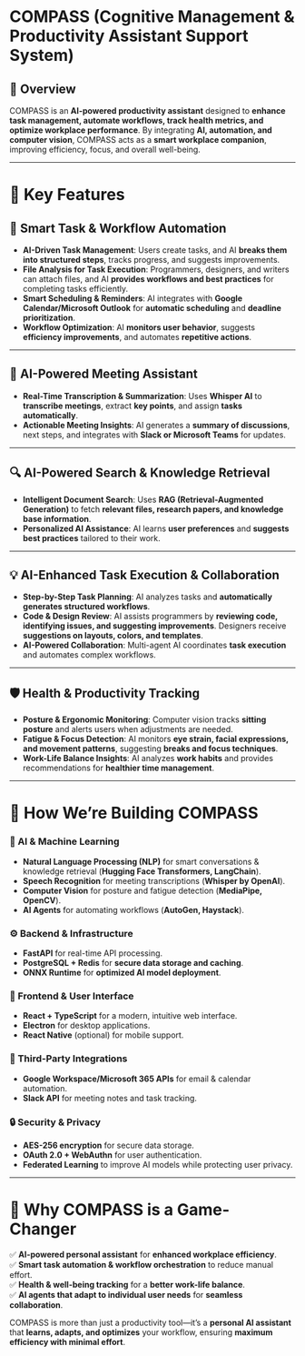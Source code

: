 # **COMPASS (Cognitive Management & Productivity Assistant Support System)**

## **🚀 Overview**

COMPASS is an **AI-powered productivity assistant** designed to **enhance task management, automate workflows, track health metrics, and optimize workplace performance**. By integrating **AI, automation, and computer vision**, COMPASS acts as a **smart workplace companion**, improving efficiency, focus, and overall well-being.

* * *

# **🔹 Key Features**

## **📌 Smart Task & Workflow Automation**

- **AI-Driven Task Management**: Users create tasks, and AI **breaks them into structured steps**, tracks progress, and suggests improvements.
- **File Analysis for Task Execution**: Programmers, designers, and writers can attach files, and AI **provides workflows and best practices** for completing tasks efficiently.
- **Smart Scheduling & Reminders**: AI integrates with **Google Calendar/Microsoft Outlook** for **automatic scheduling** and **deadline prioritization**.
- **Workflow Optimization**: AI **monitors user behavior**, suggests **efficiency improvements**, and automates **repetitive actions**.

* * *

## **🎤 AI-Powered Meeting Assistant**

- **Real-Time Transcription & Summarization**: Uses **Whisper AI** to **transcribe meetings**, extract **key points**, and assign **tasks automatically**.
- **Actionable Meeting Insights**: AI generates a **summary of discussions**, next steps, and integrates with **Slack or Microsoft Teams** for updates.

* * *

## **🔍 AI-Powered Search & Knowledge Retrieval**

- **Intelligent Document Search**: Uses **RAG (Retrieval-Augmented Generation)** to fetch **relevant files, research papers, and knowledge base information**.
- **Personalized AI Assistance**: AI learns **user preferences** and **suggests best practices** tailored to their work.

* * *

## **💡 AI-Enhanced Task Execution & Collaboration**

- **Step-by-Step Task Planning**: AI analyzes tasks and **automatically generates structured workflows**.
- **Code & Design Review**: AI assists programmers by **reviewing code, identifying issues, and suggesting improvements**. Designers receive **suggestions on layouts, colors, and templates**.
- **AI-Powered Collaboration**: Multi-agent AI coordinates **task execution** and automates complex workflows.

* * *

## **🛡️ Health & Productivity Tracking**

- **Posture & Ergonomic Monitoring**: Computer vision tracks **sitting posture** and alerts users when adjustments are needed.
- **Fatigue & Focus Detection**: AI monitors **eye strain, facial expressions, and movement patterns**, suggesting **breaks and focus techniques**.
- **Work-Life Balance Insights**: AI analyzes **work habits** and provides recommendations for **healthier time management**.

* * *

# **🔧 How We’re Building COMPASS**

### **🧠 AI & Machine Learning**

- **Natural Language Processing (NLP)** for smart conversations & knowledge retrieval (**Hugging Face Transformers, LangChain**).
- **Speech Recognition** for meeting transcriptions (**Whisper by OpenAI**).
- **Computer Vision** for posture and fatigue detection (**MediaPipe, OpenCV**).
- **AI Agents** for automating workflows (**AutoGen, Haystack**).

### **⚙️ Backend & Infrastructure**

- **FastAPI** for real-time API processing.
- **PostgreSQL + Redis** for **secure data storage and caching**.
- **ONNX Runtime** for **optimized AI model deployment**.

### **🎨 Frontend & User Interface**

- **React + TypeScript** for a modern, intuitive web interface.
- **Electron** for desktop applications.
- **React Native** (optional) for mobile support.

### **🔗 Third-Party Integrations**

- **Google Workspace/Microsoft 365 APIs** for email & calendar automation.
- **Slack API** for meeting notes and task tracking.

### **🔒 Security & Privacy**

- **AES-256 encryption** for secure data storage.
- **OAuth 2.0 + WebAuthn** for user authentication.
- **Federated Learning** to improve AI models while protecting user privacy.

* * *

# **🚀 Why COMPASS is a Game-Changer**

✅ **AI-powered personal assistant** for **enhanced workplace efficiency**.  
✅ **Smart task automation & workflow orchestration** to reduce manual effort.  
✅ **Health & well-being tracking** for a **better work-life balance**.  
✅ **AI agents that adapt to individual user needs** for **seamless collaboration**.

COMPASS is more than just a productivity tool—it’s a **personal AI assistant** that **learns, adapts, and optimizes** your workflow, ensuring **maximum efficiency with minimal effort**.
